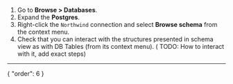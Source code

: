 1. Go to **Browse > Databases**.
2. Expand the **Postgres**.
3. Right-click the `Northwind` connection and select **Browse schema** from the context menu.
4. Check that you can interact with the structures presented in schema view as with DB Tables (from its context menu). (
   TODO: How to interact with it, add exact steps)

---
{
"order": 6
}
